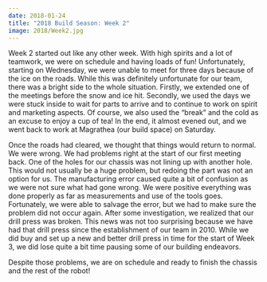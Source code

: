 ```yaml
---
date: 2018-01-24
title: "2018 Build Season: Week 2"
image: 2018/Week2.jpg
---
```


Week 2 started out like any other week. With high spirits and a lot of teamwork, we were on schedule and having loads of fun! Unfortunately, starting on Wednesday, we were unable to meet for three days because of the ice on the roads. While this was definitely unfortunate for our team, there was a bright side to the whole situation. Firstly, we extended one of the meetings before the snow and ice hit. Secondly, we used the days we were stuck inside to wait for parts to arrive and to continue to work on spirit and marketing aspects. Of course, we also used the “break” and the cold as an excuse to enjoy a cup of tea! In the end, it almost evened out, and we went back to work at Magrathea (our build space) on Saturday.

Once the roads had cleared, we thought that things would return to normal. We were wrong. We had problems right at the start of our first meeting back. One of the holes for our chassis was not lining up with another hole. This would not usually be a huge problem, but redoing the part was not an option for us. The manufacturing error caused quite a bit of confusion as we were not sure what had gone wrong. We were positive everything was done properly as far as measurements and use of the tools goes. Fortunately, we were able to salvage the error, but we had to make sure the problem did not occur again. After some investigation, we realized that our drill press was broken. This news was not too surprising because we have had that drill press since the establishment of our team in 2010. While we did buy and set up a new and better drill press in time for the start of Week 3, we did lose quite a bit time pausing some of our building endeavors.

Despite those problems, we are on schedule and ready to finish the chassis and the rest of the robot!
